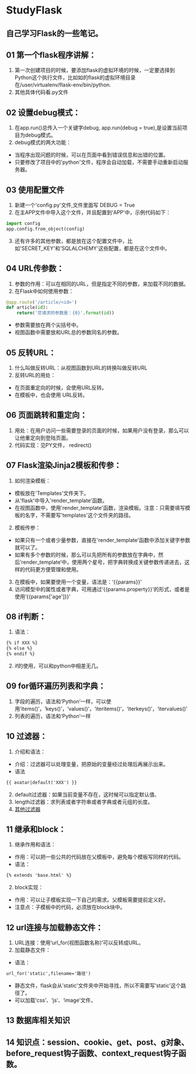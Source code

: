 # StudyFlask

## 自己学习Flask的一些笔记。

## 01 第一个flask程序讲解：

1. 第一次创建项目的时候，要添加flask的虚拟环境的时候，一定要选择到Python这个执行文件，比如如的flask的虚拟环境目录在/user/virtualenv/flask-env/bin/python.
2. 其他具体代码看.py文件

## 02 设置debug模式：

1. 在app.run()总传入一个关键字debug, app.run(debug = true),是设置当前项目为debug模式。
2. debug模式的两大功能：
* 当程序出现问题的时候，可以在页面中看到错误信息和出错的位置。
* 只要修改了项目中的'python'文件，程序会自动加载，不需要手动重新启动服务器。

## 03 使用配置文件

1. 新建一个'config.py'文件,文件里面写 DEBUG = True
2. 在主APP文件中导入这个文件，并且配置到‘APP’中，示例代码如下：

```Python
import config
app.config.from_object(config)
```

3. 还有许多的其他参数，都是放在这个配置文件中，比如'SECRET_KEY'和'SQLALCHEMY'这些配置，都是在这个文件中。

## 04 URL传参数：

1. 参数的作用：可以在相同的URL，但是指定不同的参数，来加载不同的数据。
2. 在Flask中如何使用参数：

```python
@app.route('/article/<id>')
def article(id):
    return('您请求的参数是：{0}'.format(id))
```

* 参数需要放在两个尖括号中。
* 视图函数中需要放和URL总的参数同名的参数。

## 05 反转URL：

1. 什么叫做反转URL：从视图函数到URL的转换叫做反转URL
2. 反转URL的用处：
* 在页面重定向的时候，会使用URL反转。
* 在模板中，也会使用 URL反转。

## 06 页面跳转和重定向：

1. 用处：在用户访问一些需要登录的页面的时候，如果用户没有登录，那么可以让他重定向到登陆页面。
2. 代码实现：见PY文件， redirect()

## 07 Flask渲染Jinja2模板和传参：

1. 如何渲染模板：
* 模板放在'Templates'文件夹下。
* 从'flask'中导入'render_template'函数。
* 在视图函数中，使用'render_template'函数，渲染模板。注意：只需要填写模板的名字，不需要写'templates'这个文件夹的路径。
2. 模板传参：
* 如果只有一个或者少量参数，直接在'render_template'函数中添加关键字参数就可以了。
* 如果有多个参数的时候，那么可以先把所有的参数放在字典中，然后’render_template‘中，使用两个星号，把字典转换成关键参数传递进去，这样的代码更方便管理和使用。
3. 在模板中，如果要使用一个变量，语法是：‘{{params}}’
4. 访问模型中的属性或者字典，可用通过‘{{params.property}}'的形式，或者是使用‘{{params['age']}}'

## 08 if判断：

1. 语法：

```html
{% if XXX %}
{% else %}
{% endif %}
```

2. if的使用，可以和python中相差无几。

## 09 for循环遍历列表和字典：

1. 字段的遍历，语法和‘Python’一样，可以使用‘items()’，‘keys()’，‘values()’，‘iteritems()’，‘iterkeys()’，‘itervalues()’
2. 列表的遍历，语法和‘Python’一样

## 10 过滤器：

1. 介绍和语法：
* 介绍：过滤器可以处理变量，把原始的变量经过处理后再展示出来。
* 语法

```html jinjia2
{{ avatar|default('XXX') }}
```

2. default过滤器：如果当前变量不存在，这时候可以指定默认值、
3. length过滤器：求列表或者字符串或者字典或者元组的长度。
4. [其他过滤器](http://www.bjhee.com/jinja2-filter.html)

## 11 继承和block：

1. 继承作用和语法：
* 作用：可以把一些公共的代码放在父模板中，避免每个模板写同样的代码。
* 语法：

``` html jinjia2
{% extends 'base.html' %}
```

2. block实现：
* 作用：可以让子模板实现一下自己的需求。父模板需要提前定义好。
* 注意点：子模板中的代码，必须放在block块中。

## 12 url连接与加载静态文件：

1. URL连接：使用‘url_for(视图函数名称)’可以反转成URL。
2. 加载静态文件：

* 语法：

```html jinjia2
url_for('static',filename='路径')
```

* 静态文件，flask会从’static'文件夹中开始寻找，所以不需要写‘static’这个路径了。
* 可以加载‘css’、‘js’、‘image’文件，

## 13 数据库相关知识

## 14 知识点：session、cookie、get、post、g对象、before_request钩子函数、context_request钩子函数。
